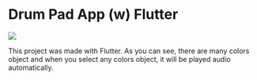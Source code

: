 # Drum Pad App (w) Flutter 

<img src="https://user-images.githubusercontent.com/50543193/138928672-a735c6f8-6eec-4664-8a4d-0096717e87f5.png">
 

This project was made with Flutter. As you can see, there are many colors object and when you select any colors object, it will be played audio automatically.

